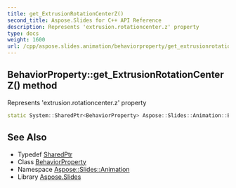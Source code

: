 ```yaml
---
title: get_ExtrusionRotationCenterZ()
second_title: Aspose.Slides for C++ API Reference
description: Represents 'extrusion.rotationcenter.z' property
type: docs
weight: 1600
url: /cpp/aspose.slides.animation/behaviorproperty/get_extrusionrotationcenterz/
---
```

## BehaviorProperty::get_ExtrusionRotationCenterZ() method


Represents 'extrusion.rotationcenter.z' property

```cpp
static System::SharedPtr<BehaviorProperty> Aspose::Slides::Animation::BehaviorProperty::get_ExtrusionRotationCenterZ()
```

## See Also

* Typedef [SharedPtr](../../system/sharedptr/)
* Class [BehaviorProperty](./)
* Namespace [Aspose::Slides::Animation](../)
* Library [Aspose.Slides](../../)